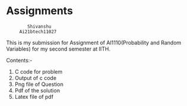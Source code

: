 # Assignments

            Shivanshu  
         Ai21btech11027

This is my submission for Assignment of AI1110(Probability and Random Variables) for my second semester at IITH.

Contents:-
1. C code for problem
2. Output of c code
3. Png file of Question
4. Pdf of the solution
5. Latex file of pdf
